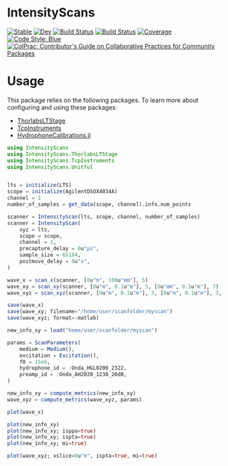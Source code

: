 # IntensityScans

[![Stable](https://img.shields.io/badge/docs-stable-blue.svg)](https://Orchard-Ultrasound-Innovation.github.io/IntensityScans.jl/stable)
[![Dev](https://img.shields.io/badge/docs-dev-blue.svg)](https://Orchard-Ultrasound-Innovation.github.io/IntensityScans.jl/dev)
[![Build Status](https://github.com/Orchard-Ultrasound-Innovation/IntensityScans.jl/workflows/CI/badge.svg)](https://github.com/Orchard-Ultrasound-Innovation/IntensityScans.jl/actions)
[![Build Status](https://travis-ci.com/Orchard-Ultrasound-Innovation/IntensityScans.jl.svg?branch=master)](https://travis-ci.com/Orchard-Ultrasound-Innovation/IntensityScans.jl)
[![Coverage](https://codecov.io/gh/Orchard-Ultrasound-Innovation/IntensityScans.jl/branch/master/graph/badge.svg)](https://codecov.io/gh/Orchard-Ultrasound-Innovation/IntensityScans.jl)
[![Code Style: Blue](https://img.shields.io/badge/code%20style-blue-4495d1.svg)](https://github.com/invenia/BlueStyle)
[![ColPrac: Contributor's Guide on Collaborative Practices for Community Packages](https://img.shields.io/badge/ColPrac-Contributor's%20Guide-blueviolet)](https://github.com/SciML/ColPrac)

# Usage
This package relies on the following packages. To learn more about
configuring and using these packages:
- [ThorlabsLTStage](https://github.com/Orchard-Ultrasound-Innovation/ThorlabsLTStage.jl)
- [TcpInstruments](https://github.com/Orchard-Ultrasound-Innovation/TcpInstruments.jl)
- [HydrophoneCalibrations.jl](https://github.com/Orchard-Ultrasound-Innovation/HydrophoneCalibrations.jl) 

```julia
using IntensityScans
using IntensityScans.ThorlabsLTStage
using IntensityScans.TcpInstruments
using IntensityScans.Unitful


lts = initialize(LTS)
scope = initialize(AgilentDSOX4034A)
channel = 1
number_of_samples = get_data(scope, channel).info.num_points

scanner = IntensityScan(lts, scope, channel, number_of_samples)
scanner = IntensityScan(
    xyz = lts, 
    scope = scope, 
    channel = 1, 
    precapture_delay = 0u"µs",
    sample_size = 65104,
    postmove_delay = 0u"s",
)

wave_x = scan_x(scanner, [0u"m", 100u"mm"], 5)
wave_xy = scan_xy(scanner, [0u"m", 0.1u"m"], 5, [0u"mm", 0.1u"m"], 7)
wave_xyz = scan_xyz(scanner, [0u"m", 0.1u"m"], 3, [0u"m", 0.1u"m"], 3, [0u"m", 0.1u"m"], 3)

save(wave_x)
save(wave_xy; filename="/home/user/scanfolder/myscan")
save(wave_xyz; format=:matlab)

new_info_xy = load("home/user/scanfolder/myscan")

params = ScanParameters(
    medium = Medium(),
    excitation = Excitation(),
    f0 = 15e6,
    hydrophone_id = :Onda_HGL0200_2322,
    preamp_id = :Onda_AH2020_1238_20dB,
)

new_info_xy = compute_metrics(new_info_xy)
wave_xyz = compute_metrics(wave_xyz, params)

plot(wave_x)

plot(new_info_xy)
plot(new_info_xy; isppa=true)
plot(new_info_xy; ispta=true)
plot(new_info_xy; mi=true)

plot(wave_xyz; xslice=0u"m", ispta=true, mi=true)
```

